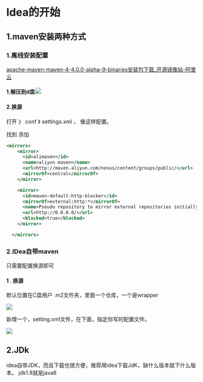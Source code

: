 

# Idea的开始



## 1.maven安装两种方式



### 1.离线安装配置

[apache-maven-maven-4-4.0.0-alpha-9-binaries安装包下载_开源镜像站-阿里云](https://mirrors.aliyun.com/apache/maven/maven-4/4.0.0-alpha-9/binaries/?spm=a2c6h.25603864.0.0.4eac390cXvqIao)

#### 1.解压到d盘![](../../assets/2024-06-05-00-04-53-Clip_2024-06-05_00-04-50.png)

#### 2.换源

打开 》 conf 》 settings.xml  ， 像这样配置。

找到<mirrors> 添加<mirror>

```xml
<mirrors>
    <mirror>  
      <id>alimaven</id>  
      <name>aliyun maven</name>  
      <url>http://maven.aliyun.com/nexus/content/groups/public/</url>  
      <mirrorOf>central</mirrorOf>          
    </mirror>

    <mirror>
      <id>maven-default-http-blocker</id>
      <mirrorOf>external:http:*</mirrorOf>
      <name>Pseudo repository to mirror external repositories initially using HTTP.</name>
      <url>http://0.0.0.0/</url>
      <blocked>true</blocked>
    </mirror>

  </mirrors>

```





### 2.IDea自带maven



只需要配置换源即可

#### 1 . 换源

默认位置在C盘用户 .m2文件夹，里面一个仓库，一个是wrapper

![](../../assets/2024-06-05-00-16-34-Clip_2024-06-05_00-16-32.png)

新增一个，setting.xml文件，在下面，指定你写的配置文件。

![](../../assets/2024-06-05-00-19-16-Clip_2024-06-05_00-19-10.png)





## 2.JDk

idea自带JDK，而且下载也很方便，推荐用idea下载JdK，缺什么版本就下什么版本。 jdk1.8就是java8







